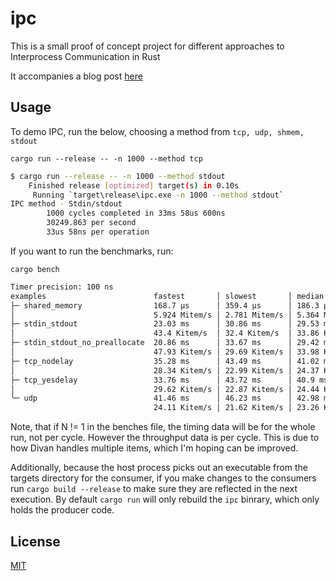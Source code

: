 # ipc

This is a small proof of concept project for different approaches to Interprocess Communication in Rust

It accompanies a blog post [here](https://3tilley.github.io/posts/simple-ipc-ping-pong/)

## Usage

To demo IPC, run the below, choosing a method from `tcp, udp, shmem, stdout`

`cargo run --release -- -n 1000 --method tcp`

```bash
$ cargo run --release -- -n 1000 --method stdout
    Finished release [optimized] target(s) in 0.10s
     Running `target\release\ipc.exe -n 1000 --method stdout`
IPC method - Stdin/stdout
        1000 cycles completed in 33ms 58us 600ns
        30249.863 per second
        33us 58ns per operation
```

If you want to run the benchmarks, run:

`cargo bench`

```bash
Timer precision: 100 ns
examples                        fastest       │ slowest       │ median        │ mean          │ samples │ iters
├─ shared_memory                168.7 µs      │ 359.4 µs      │ 186.3 µs      │ 190.9 µs      │ 100     │ 100
│                               5.924 Mitem/s │ 2.781 Mitem/s │ 5.364 Mitem/s │ 5.236 Mitem/s │         │
├─ stdin_stdout                 23.03 ms      │ 30.86 ms      │ 29.53 ms      │ 28.8 ms       │ 100     │ 100
│                               43.4 Kitem/s  │ 32.4 Kitem/s  │ 33.86 Kitem/s │ 34.71 Kitem/s │         │
├─ stdin_stdout_no_preallocate  20.86 ms      │ 33.67 ms      │ 29.42 ms      │ 28.52 ms      │ 100     │ 100
│                               47.93 Kitem/s │ 29.69 Kitem/s │ 33.98 Kitem/s │ 35.06 Kitem/s │         │
├─ tcp_nodelay                  35.28 ms      │ 43.49 ms      │ 41.02 ms      │ 40.47 ms      │ 100     │ 100
│                               28.34 Kitem/s │ 22.99 Kitem/s │ 24.37 Kitem/s │ 24.7 Kitem/s  │         │
├─ tcp_yesdelay                 33.76 ms      │ 43.72 ms      │ 40.9 ms       │ 40.03 ms      │ 100     │ 100
│                               29.62 Kitem/s │ 22.87 Kitem/s │ 24.44 Kitem/s │ 24.97 Kitem/s │         │
╰─ udp                          41.46 ms      │ 46.23 ms      │ 42.98 ms      │ 43.1 ms       │ 100     │ 100
                                24.11 Kitem/s │ 21.62 Kitem/s │ 23.26 Kitem/s │ 23.2 Kitem/s  │         │
```

Note, that if N != 1 in the benches file, the timing data will be for the whole run, not per cycle. However the throughput data is per cycle. This is due to how Divan handles multiple items, which I'm hoping can be improved.

Additionally, because the host process picks out an executable from the targets directory for the consumer, if you make changes to the consumers run `cargo build --release` to make sure they are reflected in the next execution. By
default `cargo run` will only rebuild the `ipc` binrary, which only holds the producer code.

## License

[MIT](https://choosealicense.com/licenses/mit/)
